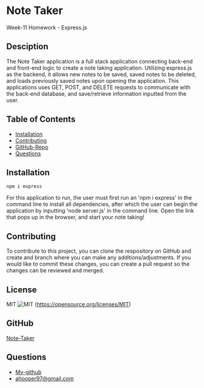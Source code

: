 # Note Taker
Week-11 Homework - Express.js
## Desciption 
The Note Taker application is a full stack application connecting back-end and front-end logic to create a note taking application. Utilizing express.js as the backend, it allows new notes to be saved, saved notes to be deleted, and loads previously saved notes upon opening the application. This applications uses GET, POST, and DELETE requests to communicate with the back-end database, and save/retrieve information inputted from the user.
## Table of Contents
* [Installation](#installation)
* [Contributing](#contributing)
* [GitHub-Repo](#github)
* [Questions](#questions)
## Installation
```
npm i express
```
For this application to run, the user must first run an 'npm i express' in the command line to install all dependencies, after which the user can begin the application by inputting 'node server.js' in the command line. Open the link that pops up in the browser, and start your note taking!
## Contributing
To contribute to this project, you can clone the respository on GitHub and create and branch where you can make any additions/adjustments. If you would like to commit these changes, you can create a pull request so the changes can be reviewed and merged.
## License 
MIT 
![MIT](https://badgen.net//github/license/micromatch/micromatch) (https://opensource.org/licenses/MIT)
## GitHub
[Note-Taker](https://github.com/ahooper00/note-taker)
## Questions
* [My-github](ahooper00@github.com)
* ahooper97@gmail.com